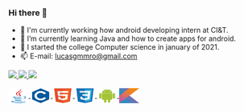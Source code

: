 ### Hi there 👋

- 🔭 I'm currently working how android developing intern at CI&T.
- 🌱 I’m currently learning Java and how to create apps for android.
- 💬 I started the college Computer science in january of 2021.
- 📫 E-mail: lucasgmmro@gmail.com

<div>
  <a href="https://github.com/lgmro">
  <img height="150em" src="https://github-readme-stats.vercel.app/api?username=lgmro&show_icons=true&theme=tokyonight&count_private=true&hide_border=true&hide_rank=true"/>
  <img height="150em" src="https://github-readme-streak-stats.herokuapp.com?user=lgmro&theme=tokyonight&hide_border=true&date_format=j%20M%5B%20Y%5D"/>
  <img height="150em" src="https://github-readme-stats.vercel.app/api/top-langs/?username=lgmro&layout=compact&langs_count=7&theme=tokyonight"/>
</div>

  <div style="display: inline_block"><br>
  <img align="center" alt="Lucas-Java" height="30" width="40" src="https://github.com/devicons/devicon/blob/master/icons/java/java-original.svg">
  <img align="center" alt="Lucas-C" height="30" width="40" src="https://github.com/devicons/devicon/blob/master/icons/c/c-plain.svg">
  <img align="center" alt="Lucas-HTML" height="30" width="40" src="https://raw.githubusercontent.com/devicons/devicon/master/icons/html5/html5-original.svg">
  <img align="center" alt="Lucas-CSS" height="30" width="40" src="https://raw.githubusercontent.com/devicons/devicon/master/icons/css3/css3-original.svg">
  <img align="center" alt="Lucas-ANDROID" height="30" width="40" src="https://github.com/devicons/devicon/blob/master/icons/android/android-original.svg">
  <img align="center" alt="Lucas-KOTLIN" height="30" width="40" src="https://github.com/devicons/devicon/blob/master/icons/kotlin/kotlin-original.svg">

</div>
